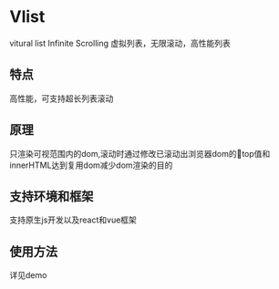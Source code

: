 # Vlist
vitural list Infinite Scrolling 虚拟列表，无限滚动，高性能列表

## 特点
高性能，可支持超长列表滚动

## 原理
只渲染可视范围内的dom,滚动时通过修改已滚动出浏览器dom的top值和innerHTML达到复用dom减少dom渲染的目的

## 支持环境和框架
支持原生js开发以及react和vue框架

## 使用方法
详见demo



